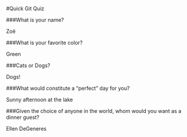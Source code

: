 #Quick Git Quiz

###What is your name?

Zoë

###What is your favorite color?

Green

###Cats or Dogs?

Dogs!

###What would constitute a “perfect” day for you?

Sunny afternoon at the lake

###Given the choice of anyone in the world, whom would you want as a dinner guest?

Ellen DeGeneres

